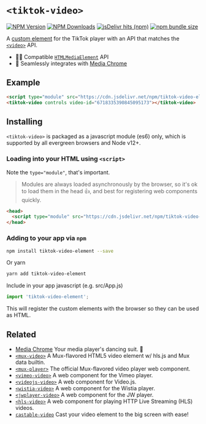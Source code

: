 # `<tiktok-video>`

[![NPM Version](https://img.shields.io/npm/v/tiktok-video-element?style=flat-square&color=informational)](https://www.npmjs.com/package/tiktok-video-element) 
[![NPM Downloads](https://img.shields.io/npm/dm/tiktok-video-element?style=flat-square&color=informational&label=npm)](https://www.npmjs.com/package/tiktok-video-element) 
[![jsDelivr hits (npm)](https://img.shields.io/jsdelivr/npm/hm/tiktok-video-element?style=flat-square&color=%23FF5627)](https://www.jsdelivr.com/package/npm/tiktok-video-element)
[![npm bundle size](https://img.shields.io/bundlephobia/minzip/tiktok-video-element?style=flat-square&color=success&label=gzip)](https://bundlephobia.com/result?p=tiktok-video-element) 

A [custom element](https://developer.mozilla.org/en-US/docs/Web/Web_Components/Using_custom_elements)
for the TikTok player with an API that matches the 
[`<video>`](https://developer.mozilla.org/en-US/docs/Web/HTML/Element/video) API.

- 🏄‍♂️ Compatible [`HTMLMediaElement`](https://developer.mozilla.org/en-US/docs/Web/API/HTMLMediaElement) API
- 🕺 Seamlessly integrates with [Media Chrome](https://github.com/muxinc/media-chrome)

## Example

```html
<script type="module" src="https://cdn.jsdelivr.net/npm/tiktok-video-element@1"></script>
<tiktok-video controls video-id="6718335390845095173"></tiktok-video>
```

## Installing

`<tiktok-video>` is packaged as a javascript module (es6) only, which is supported by all evergreen browsers and Node v12+.

### Loading into your HTML using `<script>`

Note the `type="module"`, that's important.

> Modules are always loaded asynchronously by the browser, so it's ok to load them in the head :thumbsup:, and best for registering web components quickly.

```html
<head>
  <script type="module" src="https://cdn.jsdelivr.net/npm/tiktok-video-element@1"></script>
</head>
```

### Adding to your app via `npm`

```bash
npm install tiktok-video-element --save
```
Or yarn
```bash
yarn add tiktok-video-element
```

Include in your app javascript (e.g. src/App.js)
```js
import 'tiktok-video-element';
```
This will register the custom elements with the browser so they can be used as HTML.


## Related

- [Media Chrome](https://github.com/muxinc/media-chrome) Your media player's dancing suit. 🕺
- [`<mux-video>`](https://github.com/muxinc/elements/tree/main/packages/mux-video) A Mux-flavored HTML5 video element w/ hls.js and Mux data builtin.
- [`<mux-player>`](https://github.com/muxinc/elements/tree/main/packages/mux-player) The official Mux-flavored video player web component.
- [`<vimeo-video>`](https://github.com/muxinc/media-elements/tree/main/packages/vimeo-video-element) A web component for the Vimeo player.
- [`<videojs-video>`](https://github.com/muxinc/media-elements/tree/main/packages/videojs-video-element) A web component for Video.js.
- [`<wistia-video>`](https://github.com/muxinc/media-elements/tree/main/packages/wistia-video-element) A web component for the Wistia player.
- [`<jwplayer-video>`](https://github.com/muxinc/media-elements/tree/main/packages/jwplayer-video-element) A web component for the JW player.
- [`<hls-video>`](https://github.com/muxinc/media-elements/tree/main/packages/hls-video-element) A web component for playing HTTP Live Streaming (HLS) videos.
- [`castable-video`](https://github.com/muxinc/media-elements/tree/main/packages/castable-video) Cast your video element to the big screen with ease!
